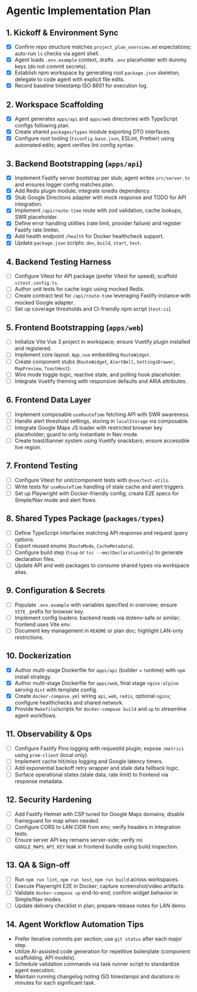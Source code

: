# Agentic Implementation Plan

## 1. Kickoff & Environment Sync
- [x] Confirm repo structure matches `project_plan_overview.md` expectations; auto-run `ls` checks via agent shell.
- [x] Agent loads `.env.example` context, drafts `.env` placeholder with dummy keys (do not commit secrets).
- [x] Establish npm workspace by generating root `package.json` skeleton; delegate to code agent with explicit file edits.
- [x] Record baseline timestamp ISO 8601 for execution log.

## 2. Workspace Scaffolding
- [x] Agent generates `apps/api` and `apps/web` directories with TypeScript configs following plan.
- [x] Create shared `packages/types` module exporting DTO interfaces.
- [x] Configure root tooling (`tsconfig.base.json`, ESLint, Prettier) using automated edits; agent verifies lint config syntax.

## 3. Backend Bootstrapping (`apps/api`)
- [x] Implement Fastify server bootstrap per stub; agent writes `src/server.ts` and ensures logger config matches plan.
- [x] Add Redis plugin module; integrate ioredis dependency.
- [x] Stub Google Directions adapter with mock response and TODO for API integration.
- [x] Implement `/api/route-time` route with zod validation, cache lookups, SWR placeholder.
- [x] Define error handling utilities (rate limit, provider failure) and register Fastify rate limiter.
- [x] Add health endpoint `/health` for Docker healthcheck support.
- [x] Update `package.json` scripts: `dev`, `build`, `start`, `test`.

## 4. Backend Testing Harness
- [ ] Configure Vitest for API package (prefer Vitest for speed); scaffold `vitest.config.ts`.
- [ ] Author unit tests for cache logic using mocked Redis.
- [ ] Create contract test for `/api/route-time` leveraging Fastify instance with mocked Google adapter.
- [ ] Set up coverage thresholds and CI-friendly npm script (`test:ci`).

## 5. Frontend Bootstrapping (`apps/web`)
- [ ] Initialize Vite Vue 3 project in workspace; ensure Vuetify plugin installed and registered.
- [ ] Implement core layout: `App.vue` embedding `RouteWidget`.
- [ ] Create component stubs (`RouteWidget`, `AlertBell`, `SettingsDrawer`, `MapPreview`, `ToastHost`).
- [ ] Wire mode toggle logic, reactive state, and polling hook placeholder.
- [ ] Integrate Vuetify theming with responsive defaults and ARIA attributes.

## 6. Frontend Data Layer
- [ ] Implement composable `useRouteTime` fetching API with SWR awareness.
- [ ] Handle alert threshold settings, storing in `localStorage` via composable.
- [ ] Integrate Google Maps JS loader with restricted browser key placeholder; guard to only instantiate in Nav mode.
- [ ] Create toast/banner system using Vuetify snackbars; ensure accessible live region.

## 7. Frontend Testing
- [ ] Configure Vitest for unit/component tests with `@vue/test-utils`.
- [ ] Write tests for `useRouteTime` handling of stale cache and alert triggers.
- [ ] Set up Playwright with Docker-friendly config; create E2E specs for Simple/Nav mode and alert flows.

## 8. Shared Types Package (`packages/types`)
- [ ] Define TypeScript interfaces matching API response and request query options.
- [ ] Export reused enums (`RouteMode`, `CacheMetadata`).
- [ ] Configure build step (`tsup` or `tsc --emitDeclarationOnly`) to generate declaration files.
- [ ] Update API and web packages to consume shared types via workspace alias.

## 9. Configuration & Secrets
- [ ] Populate `.env.example` with variables specified in overview; ensure `VITE_` prefix for browser key.
- [ ] Implement config loaders: backend reads via dotenv-safe or similar; frontend uses Vite env.
- [ ] Document key management in `README` or plan doc; highlight LAN-only restrictions.

## 10. Dockerization
- [x] Author multi-stage Dockerfile for `apps/api` (builder + runtime) with `npm` install strategy.
- [x] Author multi-stage Dockerfile for `apps/web`, final stage `nginx:alpine` serving `dist` with template config.
- [x] Create `docker-compose.yml` wiring `api`, `web`, `redis`, optional `nginx`; configure healthchecks and shared network.
- [x] Provide `Makefile`/scripts for `docker-compose build` and `up` to streamline agent workflows.

## 11. Observability & Ops
- [ ] Configure Fastify Pino logging with requestId plugin; expose `/metrics` using `prom-client` (local only).
- [ ] Implement cache hit/miss logging and Google latency timers.
- [ ] Add exponential backoff retry wrapper and stale data fallback logic.
- [ ] Surface operational states (stale data, rate limit) to frontend via response metadata.

## 12. Security Hardening
- [ ] Add Fastify Helmet with CSP tuned for Google Maps domains; disable frameguard for map when needed.
- [ ] Configure CORS to LAN CIDR from env; verify headers in integration tests.
- [ ] Ensure server API key remains server-side; verify no `GOOGLE_MAPS_API_KEY` leak in frontend bundle using build inspection.

## 13. QA & Sign-off
- [ ] Run `npm run lint`, `npm run test`, `npm run build` across workspaces.
- [ ] Execute Playwright E2E in Docker; capture screenshot/video artifacts.
- [ ] Validate `docker-compose up` end-to-end; confirm widget behavior in Simple/Nav modes.
- [ ] Update delivery checklist in plan; prepare release notes for LAN demo.

## 14. Agent Workflow Automation Tips
- Prefer iterative commits per section; use `git status` after each major step.
- Utilize AI-assisted code generation for repetitive boilerplate (component scaffolding, API models).
- Schedule validation commands via task runner script to standardize agent execution.
- Maintain running changelog noting ISO timestamps and durations in minutes for each significant task.
